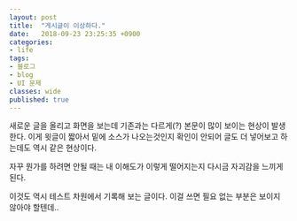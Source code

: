 ```yaml
---
layout: post
title:  "게시글이 이상하다."
date:   2018-09-23 23:25:35 +0900
categories: 
- life
tags:
- 블로그
- blog
- UI 문제
classes: wide
published: true
---
```




새로운 글을 올리고 화면을 보는데 기존과는 다르게(?) 본문이 많이 보이는 현상이 발생한다. 이게 윗글이 짧아서 밑에 소스가 나오는것인지 확인이 안되어 글도 더 넣어보고 하는데도 역시 같은 현상이다.



자꾸 뭔가를 하려면 안될 때는 내 이해도가 이렇게 떨어지는지 다시금 자괴감을 느끼게 된다.

이것도 역시 테스트 차원에서 기록해 보는 글이다. 이걸 쓰면 필요 없는 부분은 보이지 않아야 할텐데..